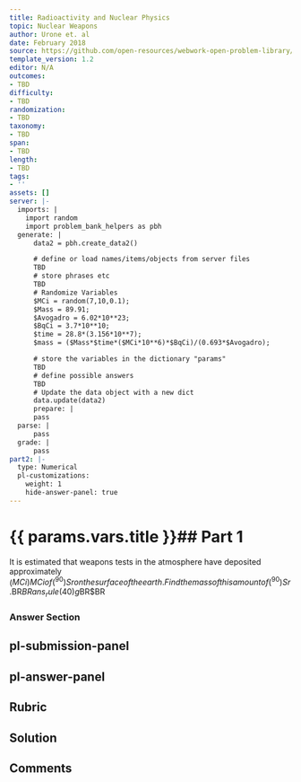 ```yaml
---
title: Radioactivity and Nuclear Physics
topic: Nuclear Weapons
author: Urone et. al
date: February 2018
source: https://github.com/open-resources/webwork-open-problem-library/tree/master/Contrib/BrockPhysics/College_Physics_Urone/32.Medical_Applications_of_Nuclear_Physics/32-07.Nuclear_Weapons/NU_U17-32-07-009.pg
template_version: 1.2
editor: N/A
outcomes:
- TBD
difficulty:
- TBD
randomization:
- TBD
taxonomy:
- TBD
span:
- TBD
length:
- TBD
tags:
- ''
assets: []
server: |-
  imports: |
    import random
    import problem_bank_helpers as pbh
  generate: |
      data2 = pbh.create_data2()

      # define or load names/items/objects from server files
      TBD
      # store phrases etc
      TBD
      # Randomize Variables
      $MCi = random(7,10,0.1);
      $Mass = 89.91;
      $Avogadro = 6.02*10**23;
      $BqCi = 3.7*10**10;
      $time = 28.8*(3.156*10**7);
      $mass = ($Mass*$time*($MCi*10**6)*$BqCi)/(0.693*$Avogadro);

      # store the variables in the dictionary "params"
      TBD
      # define possible answers
      TBD
      # Update the data object with a new dict
      data.update(data2)
      prepare: |
      pass
  parse: |
      pass
  grade: |
      pass
part2: |-
  type: Numerical
  pl-customizations:
    weight: 1
    hide-answer-panel: true
---
```


# {{ params.vars.title }}## Part 1 
It is estimated that weapons tests in the atmosphere have deposited approximately ($MCi) MCi of (^90)Sr on the surface of the earth. Find the mass of this amount of (^90)Sr.$BR$BRans_rule(40) g$BR$BR 


### Answer Section 


## pl-submission-panel 


## pl-answer-panel 


## Rubric 


## Solution 


## Comments 



